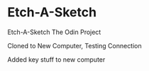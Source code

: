 # Etch-A-Sketch
Etch-A-Sketch The Odin Project

Cloned to New Computer, Testing Connection


Added key stuff to new computer
